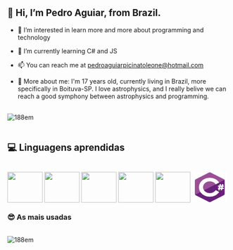 ## 👋 Hi, I’m Pedro Aguiar, from Brazil.
- 👀 I’m interested in learn more and more about programming and technology 
- 🌱 I’m currently learning C# and JS
- 📫 You can reach me at pedroaguiarpicinatoleone@hotmail.com

- 🙈 More about me: I'm 17 years old, currently living in Brazil, more 
specifically in Boituva-SP. I love astrophysics, and I really belive we can reach a good 
symphony between astrophysics and programming.

<br>

<div>
    <img src="https://github-readme-stats.vercel.app/api?username=aguiarhub&show_icons=false&theme=merko&include_all_comits=true&count_private=true" alt="188em">
</div>

<div>
  <br>
  <h2>💻 Linguagens aprendidas</h2>
  <br>
  <link rel="stylesheet" href="https://cdn.jsdelivr.net/gh/devicons/devicon@v2.15.1/devicon.min.css">
    <img align="center" height="70" width="80" src="https://cdn.jsdelivr.net/gh/devicons/devicon/icons/php/php-original.svg" />
    <img align="center" height="70" width="80" src="https://cdn.jsdelivr.net/gh/devicons/devicon/icons/mysql/mysql-original-wordmark.svg" />
    <img align="center" height="70" width="80" src="https://cdn.jsdelivr.net/gh/devicons/devicon/icons/javascript/javascript-original.svg" />
    <img align="center" height="70" width="80" src="https://cdn.jsdelivr.net/gh/devicons/devicon/icons/css3/css3-original-wordmark.svg"/>
    <img align="center" height="70" width="80" src="https://cdn.jsdelivr.net/gh/devicons/devicon/icons/html5/html5-original-wordmark.svg" />   
    <img align="center" alt="Csharp" height="70" width="80" src="https://raw.githubusercontent.com/devicons/devicon/master/icons/csharp/csharp-original.svg">
    <br>
    <h3>😎 As mais usadas</h3>
    <br>
     <img src="https://github-readme-stats.vercel.app/api/top-langs/?username=aguiarhub&layout=compact&langs_count=16&theme=merko" alt="188em">
</div>

